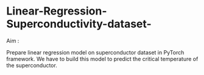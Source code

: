 # Linear-Regression-Superconductivity-dataset-

Aim :

  Prepare linear regression model on superconductor dataset in PyTorch framework. We have to build this model to predict the critical temperature of the superconductor.
